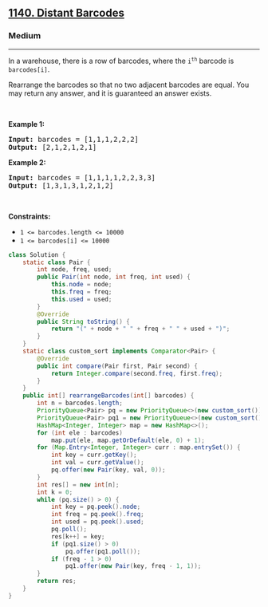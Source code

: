 <h2><a href="https://leetcode.com/problems/distant-barcodes">1140. Distant Barcodes</a></h2><h3>Medium</h3><hr><p>In a warehouse, there is a row of barcodes, where the <code>i<sup>th</sup></code> barcode is <code>barcodes[i]</code>.</p>

<p>Rearrange the barcodes so that no two adjacent barcodes are equal. You may return any answer, and it is guaranteed an answer exists.</p>

<p>&nbsp;</p>
<p><strong class="example">Example 1:</strong></p>
<pre><strong>Input:</strong> barcodes = [1,1,1,2,2,2]
<strong>Output:</strong> [2,1,2,1,2,1]
</pre><p><strong class="example">Example 2:</strong></p>
<pre><strong>Input:</strong> barcodes = [1,1,1,1,2,2,3,3]
<strong>Output:</strong> [1,3,1,3,1,2,1,2]
</pre>
<p>&nbsp;</p>
<p><strong>Constraints:</strong></p>

<ul>
	<li><code>1 &lt;= barcodes.length &lt;= 10000</code></li>
	<li><code>1 &lt;= barcodes[i] &lt;= 10000</code></li>
</ul>

```java
class Solution {
    static class Pair {
        int node, freq, used;
        public Pair(int node, int freq, int used) {
            this.node = node;
            this.freq = freq;
            this.used = used;
        }
        @Override
        public String toString() {
            return "(" + node + " " + freq + " " + used + ")";
        }
    }
    static class custom_sort implements Comparator<Pair> {
        @Override
        public int compare(Pair first, Pair second) {
            return Integer.compare(second.freq, first.freq);
        }
    }
    public int[] rearrangeBarcodes(int[] barcodes) {
        int n = barcodes.length;
        PriorityQueue<Pair> pq = new PriorityQueue<>(new custom_sort());
        PriorityQueue<Pair> pq1 = new PriorityQueue<>(new custom_sort());
        HashMap<Integer, Integer> map = new HashMap<>();
        for (int ele : barcodes)
            map.put(ele, map.getOrDefault(ele, 0) + 1);
        for (Map.Entry<Integer, Integer> curr : map.entrySet()) {
            int key = curr.getKey();
            int val = curr.getValue();
            pq.offer(new Pair(key, val, 0));
        }
        int res[] = new int[n];
        int k = 0;
        while (pq.size() > 0) {
            int key = pq.peek().node;
            int freq = pq.peek().freq;
            int used = pq.peek().used;
            pq.poll();
            res[k++] = key;
            if (pq1.size() > 0)
                pq.offer(pq1.poll());
            if (freq - 1 > 0)
                pq1.offer(new Pair(key, freq - 1, 1));
        }
        return res;
    }
}
```
